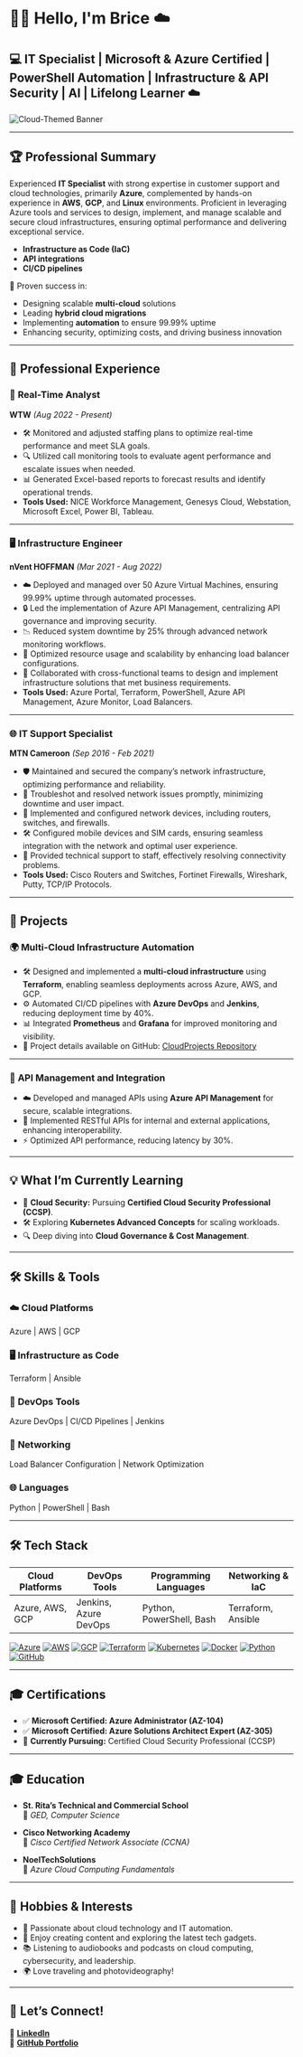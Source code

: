 # 👋🏾 Hello, I'm Brice ☁️

## 💻 IT Specialist | Microsoft & Azure Certified | PowerShell Automation | Infrastructure & API Security | AI | Lifelong Learner ☁️

![Cloud-Themed Banner](https://github.com/user-attachments/assets/cb99ea94-224e-44f0-a11a-94c527018f12)

---

## 🏆 **Professional Summary**

Experienced **IT Specialist** with strong expertise in customer support and cloud technologies, primarily **Azure**, complemented by hands-on experience in **AWS**, **GCP**, and **Linux** environments. Proficient in leveraging Azure tools and services to design, implement, and manage scalable and secure cloud infrastructures, ensuring optimal performance and delivering exceptional service.

- **Infrastructure as Code (IaC)**  
- **API integrations**  
- **CI/CD pipelines**  

🎯 Proven success in:  
- Designing scalable **multi-cloud** solutions  
- Leading **hybrid cloud migrations**  
- Implementing **automation** to ensure 99.99% uptime  
- Enhancing security, optimizing costs, and driving business innovation  

---

## 💼 **Professional Experience**

### 🚦 **Real-Time Analyst**  
**WTW** *(Aug 2022 - Present)*  
- 🛠️ Monitored and adjusted staffing plans to optimize real-time performance and meet SLA goals.  
- 🔍 Utilized call monitoring tools to evaluate agent performance and escalate issues when needed.  
- 📊 Generated Excel-based reports to forecast results and identify operational trends.  
- **Tools Used:** NICE Workforce Management, Genesys Cloud, Webstation, Microsoft Excel, Power BI, Tableau.

---

### 🖥️ **Infrastructure Engineer**  
**nVent HOFFMAN** *(Mar 2021 - Aug 2022)*  
- ☁️ Deployed and managed over 50 Azure Virtual Machines, ensuring 99.99% uptime through automated processes.  
- 🔒 Led the implementation of Azure API Management, centralizing API governance and improving security.  
- 📉 Reduced system downtime by 25% through advanced network monitoring workflows.  
- 🔧 Optimized resource usage and scalability by enhancing load balancer configurations.  
- 🤝 Collaborated with cross-functional teams to design and implement infrastructure solutions that met business requirements.  
- **Tools Used:** Azure Portal, Terraform, PowerShell, Azure API Management, Azure Monitor, Load Balancers.

---

### 🌐 **IT Support Specialist**  
**MTN Cameroon** *(Sep 2016 - Feb 2021)*  
- 🛡️ Maintained and secured the company’s network infrastructure, optimizing performance and reliability.  
- 🔗 Troubleshot and resolved network issues promptly, minimizing downtime and user impact.  
- 📡 Implemented and configured network devices, including routers, switches, and firewalls.  
- 🛠️ Configured mobile devices and SIM cards, ensuring seamless integration with the network and optimal user experience.  
- 👥 Provided technical support to staff, effectively resolving connectivity problems.  
- **Tools Used:** Cisco Routers and Switches, Fortinet Firewalls, Wireshark, Putty, TCP/IP Protocols.

---

## 🚀 **Projects**

### 🌍 **Multi-Cloud Infrastructure Automation**  
- 🛠️ Designed and implemented a **multi-cloud infrastructure** using **Terraform**, enabling seamless deployments across Azure, AWS, and GCP.  
- ⚙️ Automated CI/CD pipelines with **Azure DevOps** and **Jenkins**, reducing deployment time by 40%.  
- 📊 Integrated **Prometheus** and **Grafana** for improved monitoring and visibility.  
- 🔗 Project details available on GitHub: [CloudProjects Repository](https://github.com/supbrice/CloudProjects)  

---

### 🔗 **API Management and Integration**  
- ☁️ Developed and managed APIs using **Azure API Management** for secure, scalable integrations.  
- 🔧 Implemented RESTful APIs for internal and external applications, enhancing interoperability.  
- ⚡ Optimized API performance, reducing latency by 30%.  

---

## 💡 **What I’m Currently Learning**
- 🚀 **Cloud Security:** Pursuing **Certified Cloud Security Professional (CCSP)**.  
- 🛠️ Exploring **Kubernetes Advanced Concepts** for scaling workloads.  
- 🔍 Deep diving into **Cloud Governance & Cost Management**.  

---

## 🛠️ **Skills & Tools**

### ☁️ **Cloud Platforms**
Azure | AWS | GCP  

### 🖥️ **Infrastructure as Code**
Terraform | Ansible  

### 🔧 **DevOps Tools**
Azure DevOps | CI/CD Pipelines | Jenkins  

### 📡 **Networking**
Load Balancer Configuration | Network Optimization  

### 🌐 **Languages**
Python | PowerShell | Bash  

---

## 🛠️ **Tech Stack**

| Cloud Platforms | DevOps Tools       | Programming Languages | Networking & IaC     |
|-----------------|--------------------|-----------------------|----------------------|
| Azure, AWS, GCP | Jenkins, Azure DevOps | Python, PowerShell, Bash | Terraform, Ansible  |

[![Azure](https://img.shields.io/badge/-Azure-0078D7?style=flat&logo=microsoft-azure&logoColor=white)](https://azure.microsoft.com/)
[![AWS](https://img.shields.io/badge/-AWS-232F3E?style=flat&logo=amazon-aws&logoColor=white)](https://aws.amazon.com/)
[![GCP](https://img.shields.io/badge/-GCP-4285F4?style=flat&logo=google-cloud&logoColor=white)](https://cloud.google.com/)
[![Terraform](https://img.shields.io/badge/-Terraform-623CE4?style=flat&logo=terraform&logoColor=white)](https://www.terraform.io/)
[![Kubernetes](https://img.shields.io/badge/-Kubernetes-326CE5?style=flat&logo=kubernetes&logoColor=white)](https://kubernetes.io/)
[![Docker](https://img.shields.io/badge/-Docker-2496ED?style=flat&logo=docker&logoColor=white)](https://www.docker.com/)
[![Python](https://img.shields.io/badge/-Python-3776AB?style=flat&logo=python&logoColor=white)](https://www.python.org/)
[![GitHub](https://img.shields.io/badge/-GitHub-181717?style=flat&logo=github&logoColor=white)](https://github.com/)

---

## 🎓 **Certifications**

- ✅ **Microsoft Certified: Azure Administrator (AZ-104)**  
- ✅ **Microsoft Certified: Azure Solutions Architect Expert (AZ-305)**  
- 🚀 **Currently Pursuing:** Certified Cloud Security Professional (CCSP)  

---

## 🎓 **Education**

- **St. Rita’s Technical and Commercial School**  
  📜 *GED, Computer Science*  

- **Cisco Networking Academy**  
  📜 *Cisco Certified Network Associate (CCNA)*  

- **NoelTechSolutions**  
  📜 *Azure Cloud Computing Fundamentals*  

---

## 🌱 **Hobbies & Interests**

- 🌟 Passionate about cloud technology and IT automation.  
- 🎥 Enjoy creating content and exploring the latest tech gadgets.  
- 📚 Listening to audiobooks and podcasts on cloud computing, cybersecurity, and leadership.  
- 🌍 Love traveling and photovideography!  

---

## 📩 **Let’s Connect!**

💼 **[LinkedIn](https://linkedin.com/in/ngubriceche)**  
🔗 **[GitHub Portfolio](https://github.com/supbrice)**
